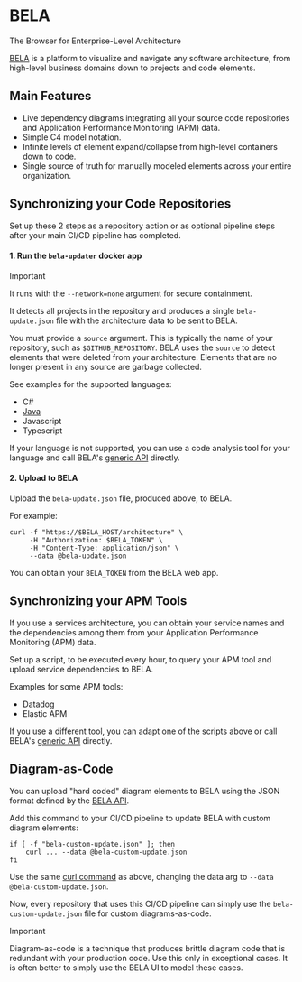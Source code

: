 # BELA
The Browser for Enterprise-Level Architecture

[BELA](https://jux.house/bela) is a platform to visualize and navigate any software architecture, from high-level business domains down to projects and code elements.

## Main Features

- Live dependency diagrams integrating all your source code repositories and Application Performance Monitoring (APM) data.
- Simple C4 model notation.
- Infinite levels of element expand/collapse from high-level containers down to code.
- Single source of truth for manually modeled elements across your entire organization.

## Synchronizing your Code Repositories

Set up these 2 steps as a repository action or as optional pipeline steps after your main CI/CD pipeline has completed.

#### 1. Run the `bela-updater` docker app

   > [!IMPORTANT]
   > It runs with the `--network=none` argument for secure containment.
   
   It detects all projects in the repository and produces a single `bela-update.json` file with the architecture data to be sent to BELA.

   You must provide a `source` argument. This is typically the name of your repository, such as `$GITHUB_REPOSITORY`. BELA uses the `source` to detect elements that were deleted from your architecture. Elements that are no longer present in any source are garbage collected.

   See examples for the supported languages:
   - C#
   - [Java](/updaters/Java.md)
   - Javascript
   - Typescript

   If your language is not supported, you can use a code analysis tool for your language and call BELA's [generic API](API.md) directly.

 
#### 2. Upload to BELA

   Upload the `bela-update.json` file, produced above, to BELA.
   
   For example:
   ```
   curl -f "https://$BELA_HOST/architecture" \
        -H "Authorization: $BELA_TOKEN" \
        -H "Content-Type: application/json" \
        --data @bela-update.json
   ```
   You can obtain your `BELA_TOKEN` from the BELA web app.
   

## Synchronizing your APM Tools

If you use a services architecture, you can obtain your service names and the dependencies among them from your Application Performance Monitoring (APM) data.

Set up a script, to be executed every hour, to query your APM tool and upload service dependencies to BELA.

Examples for some APM tools:
- Datadog
- Elastic APM
  
If you use a different tool, you can adapt one of the scripts above or call BELA's [generic API](API.md) directly.


## Diagram-as-Code

You can upload "hard coded" diagram elements to BELA using the JSON format defined by the [BELA API](API.md).

Add this command to your CI/CD pipeline to update BELA with custom diagram elements:
```
if [ -f "bela-custom-update.json" ]; then
    curl ... --data @bela-custom-update.json
fi
```
Use the same [curl command](#2-upload-to-bela) as above, changing the data arg to `--data @bela-custom-update.json`.

Now, every repository that uses this CI/CD pipeline can simply use the `bela-custom-update.json` file for custom diagrams-as-code.

> [!IMPORTANT]
> Diagram-as-code is a technique that produces brittle diagram code that is redundant with your production code. Use this only in exceptional cases. It is often better to simply use the BELA UI to model these cases.
